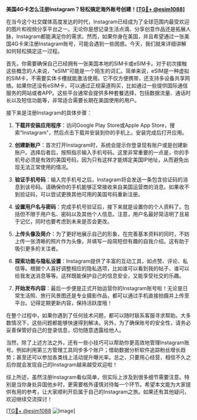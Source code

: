 **美国4G卡怎么注册Instagram？轻松搞定海外账号创建！[[TG💪+ @esim1088](https://t.me/s/esim1088)]**

在当今这个社交媒体高度发达的时代，Instagram已经成为了全球范围内最受欢迎的图片和视频分享平台之一。无论你是想记录生活点滴、分享创意作品还是拓展人脉，Instagram都能满足你的需求。然而，如果你身在美国，并且希望通过一张美国4G卡来注册Instagram账号，可能会遇到一些困惑。今天，我们就来详细讲解如何轻松搞定这一过程。

首先，你需要确保自己已经拥有一张美国本地的SIM卡或eSIM卡。对于初次接触这些概念的人来说，“eSIM”可能是一个陌生的词汇。简单来说，eSIM是一种虚拟的SIM卡，不需要实体卡槽就能激活使用。它不仅方便携带，还支持多设备共享网络。如果你还没有eSIM卡，可以通过正规渠道购买，比如通过一些提供国际通信服务的网站或者APP。这些平台通常会提供多种套餐选择，包括数据流量、通话时长以及短信功能等，非常适合需要长期在美国使用的用户。

接下来是注册Instagram的具体步骤：

1. **下载并安装应用程序**：访问Google Play Store或Apple App Store，搜索“Instagram”，然后点击下载并安装到你的手机上。安装完成后打开应用。

2. **创建新账户**：首次打开Instagram时，系统会提示你登录现有账户或是创建新账户。选择后者后，按照指示输入手机号码。这里非常重要的一点是，你的手机号必须是有效的美国号码，因为只有这样才能绑定美国IP地址，从而避免出现无法正常使用的情况。

3. **验证手机号码**：输入完手机号之后，Instagram将会发送一条包含验证码的消息到该号码。请确保你的手机能够正常接收来自美国运营商的消息。如果收不到验证码，可以尝试更换其他可用的美国号码重新注册。

4. **设置用户名与密码**：完成手机号验证后，接下来就是设置你的个人资料了。包括但不限于用户名、密码以及其他个人信息。注意，用户名最好简洁明了且易于记忆，同时也要考虑到未来是否会更改。

5. **上传头像及简介**：为了更好地展示自己的形象，在完善基本资料的同时，不妨上传一张清晰的照片作为头像，并填写一段简短但有趣的自我介绍。这有助于吸引更多的关注者。

6. **探索功能与隐私设置**：Instagram提供了丰富的互动工具，如点赞、评论、私信等。根据个人喜好调整相应的隐私选项，比如谁可以看到我的帖子、谁可以给我发送消息等等。这样既能保护自己的信息安全，又能享受社交的乐趣。

7. **开始发布内容**：最后一步便是正式开始运营你的Instagram账号啦！无论是日常生活照、旅行风景图还是专业摄影作品，都可以通过手机直接拍摄并上传至平台。记得定期更新内容，保持活跃度哦！

在整个过程中，如果你遇到了任何技术问题，都可以随时联系客服寻求帮助。大多数情况下，这些问题都能够快速得到解决。另外，为了确保账号的安全性，请务必妥善保管好自己的登录信息，切勿随意透露给他人。

当然，除了上述方法之外，还有一些小技巧可以帮助你更高效地管理Instagram账号。例如利用第三方管理工具同步多个账户；借助数据分析软件追踪粉丝增长趋势；甚至还可以参加各类线上活动提升曝光率。总之，只要用心经营，相信不久之后你就会发现自己的Instagram越来越受欢迎啦！

综上所述，虽然注册Instagram看似简单，但实际上涉及到很多细节需要注意。特别是当你身处异国他乡时，更需要格外谨慎对待每一个环节。希望本文能为大家提供有用的参考，让大家顺利开启属于自己的Instagram之旅。如果还有其他疑问，欢迎继续交流探讨！

[[TG💪+ @esim1088](https://t.me/s/esim1088) ![Image](https://i.postimg.cc/4NQfJmqS/Snipaste-2025-05-13-00-14-12.png)]